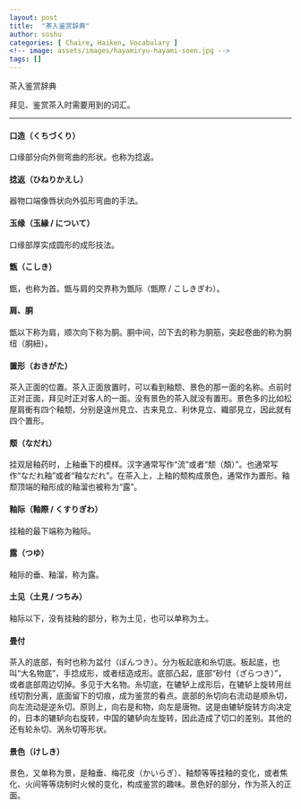```yaml
---
layout: post
title:  "茶入鉴赏辞典"
author: soshu
categories: [ Chaire, Haiken, Vocabulary ]
<!-- image: assets/images/hayamiryu-hayami-soen.jpg -->
tags: []
---
```


茶入鉴赏辞典

拜见、鉴赏茶入时需要用到的词汇。

----

#### 口造（くちづくり）

口缘部分向外侧弯曲的形状。也称为捻返。

#### 捻返（ひねりかえし）

器物口端像唇状向外弧形弯曲的手法。

#### 玉缘（玉縁 / について）

口缘部厚实成圆形的成形技法。

#### 甑（こしき）

甑，也称为首。甑与肩的交界称为甑际（甑際 / こしきぎわ）。

#### 肩、胴

甑以下称为肩，顺次向下称为胴。胴中间，凹下去的称为胴筋，突起卷曲的称为胴纽（胴紐）。

#### 置形（おきがた）

茶入正面的位置。茶入正面放置时，可以看到釉颓、景色的那一面的名称。点前时正对正面，拜见时正对客人的一面。没有景色的茶入就没有置形。景色多的比如松屋肩衝有四个釉颓，分别是遠州見立、古来見立、利休見立、織部見立，因此就有四个置形。

#### 颓（なだれ）

挂双层釉药时，上釉垂下的模样。汉字通常写作“流”或者“颓（頽）”。也通常写作“なだれ釉”或者“釉なだれ”。在茶入上，上釉的颓构成景色，通常作为置形。釉颓顶端的釉形成的釉溜也被称为“露”。

#### 釉际（釉際 / くすりぎわ）

挂釉的最下端称为釉际。

#### 露（つゆ）

釉际的垂、釉溜，称为露。

<h4 id="土见">土见（土見 / つちみ）</h4>

釉际以下，没有挂釉的部分，称为土见，也可以单称为土。

#### 畳付

茶入的底部，有时也称为盆付（ぼんつき）。分为板起底和糸切底。板起底，也叫“大名物底”，手捻成形，或者纽造成形。底部凸起，底部“砂付（ざらつき）”，或者底部周边切掉。多见于大名物。糸切底，在辘轳上成形后，在辘轳上旋转用丝线切割分离，底面留下的切痕，成为鉴赏的看点。底部的糸切向右流动是顺糸切，向左流动是逆糸切。原则上，向右是和物，向左是唐物。这是由辘轳旋转方向决定的，日本的辘轳向右旋转，中国的辘轳向左旋转，因此造成了切口的差别。其他的还有轮糸切、涡糸切等形状。

#### 景色（けしき）

景色，又单称为景，是釉垂、梅花皮（かいらぎ）、釉颓等等挂釉的变化，或者焦化、火间等等烧制时火候的变化，构成鉴赏的趣味。景色好的部分，作为茶入的正面。
